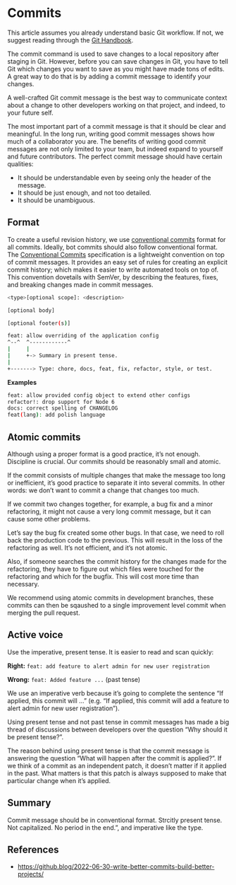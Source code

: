 # Commits

This article assumes you already understand basic Git workflow. If not, we suggest reading through the [Git Handbook](https://guides.github.com/introduction/git-handbook/).

The commit command is used to save changes to a local repository after staging in Git. However, before you can save changes in Git, you have to tell Git which changes you want to save as you might have made tons of edits. A great way to do that is by adding a commit message to identify your changes.

A well-crafted Git commit message is the best way to communicate context about a change to other developers working on that project, and indeed, to your future self.

The most important part of a commit message is that it should be clear and meaningful. In the long run, writing good commit messages shows how much of a collaborator you are. The benefits of writing good commit messages are not only limited to your team, but indeed expand to yourself and future contributors. The perfect commit message should have certain qualities:

- It should be understandable even by seeing only the header of the message.
- It should be just enough, and not too detailed.
- It should be unambiguous.

## Format

To create a useful revision history, we use [conventional commits](https://www.conventionalcommits.org/en/v1.0.0/) format for all commits. Ideally, bot commits should also follow conventional format. The [Conventional Commits](https://www.conventionalcommits.org/en/v1.0.0/) specification is a lightweight convention on top of commit messages. It provides an easy set of rules for creating an explicit commit history; which makes it easier to write automated tools on top of. This convention dovetails with SemVer, by describing the features, fixes, and breaking changes made in commit messages.

```sh
<type>[optional scope]: <description>

[optional body]

[optional footer(s)]

feat: allow overriding of the application config
^--^  ^------------^
|     |
|     +-> Summary in present tense.
|
+-------> Type: chore, docs, feat, fix, refactor, style, or test.
```

**Examples**

```sh
feat: allow provided config object to extend other configs
refactor!: drop support for Node 6
docs: correct spelling of CHANGELOG
feat(lang): add polish language
```

## Atomic commits

Although using a proper format is a good practice, it’s not enough. Discipline is crucial. Our commits should be reasonably small and atomic.

If the commit consists of multiple changes that make the message too long or inefficient, it’s good practice to separate it into several commits. In other words: we don’t want to commit a change that changes too much.

If we commit two changes together, for example, a bug fix and a minor refactoring, it might not cause a very long commit message, but it can cause some other problems.

Let’s say the bug fix created some other bugs. In that case, we need to roll back the production code to the previous. This will result in the loss of the refactoring as well. It’s not efficient, and it’s not atomic.

Also, if someone searches the commit history for the changes made for the refactoring, they have to figure out which files were touched for the refactoring and which for the bugfix. This will cost more time than necessary.

We recommend using atomic commits in development branches, these commits can then be sqaushed to a single improvement level commit when merging the pull request.

## Active voice

Use the imperative, present tense. It is easier to read and scan quickly:

**Right:** `feat: add feature to alert admin for new user registration`

**Wrong:** `feat: Added feature ...` (past tense)

We use an imperative verb because it’s going to complete the sentence “If applied, this commit will …” (e.g. “If applied, this commit will add a feature to alert admin for new user registration”).

Using present tense and not past tense in commit messages has made a big thread of discussions between developers over the question “Why should it be present tense?”.

The reason behind using present tense is that the commit message is answering the question “What will happen after the commit is applied?”. If we think of a commit as an independent patch, it doesn’t matter if it applied in the past. What matters is that this patch is always supposed to make that particular change when it’s applied.

## Summary

Commit message should be in conventional format. Strcitly present tense. Not capitalized. No period in the end.”, and imperative like the type.

## References

- https://github.blog/2022-06-30-write-better-commits-build-better-projects/
